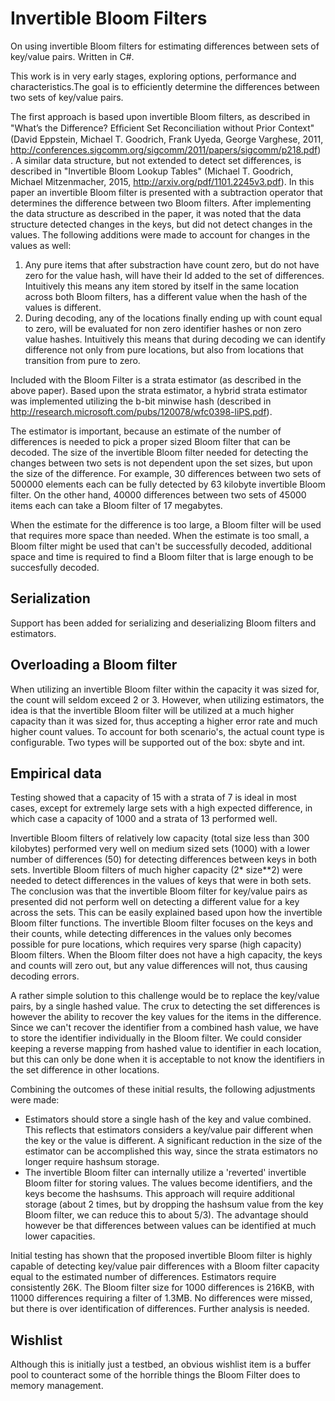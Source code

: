 # Invertible Bloom Filters
On using invertible Bloom filters for estimating differences between sets of key/value pairs. Written in C#.

This work is in very early stages, exploring options, performance and characteristics.The goal is to efficiently determine the differences between two sets of key/value pairs. 

The first approach is based upon invertible Bloom filters, as described in "What’s the Difference? Efﬁcient Set Reconciliation without Prior Context" (David Eppstein, Michael T. Goodrich, Frank Uyeda, George Varghese, 2011, http://conferences.sigcomm.org/sigcomm/2011/papers/sigcomm/p218.pdf) . A similar data structure, but not extended to detect set differences, is described in "Invertible Bloom Lookup Tables" (Michael T. Goodrich, Michael Mitzenmacher, 2015, http://arxiv.org/pdf/1101.2245v3.pdf). In this paper an invertible Bloom filter is presented with a subtraction operator that determines the difference between two Bloom filters. After implementing the data structure as described in the paper, it was noted that the data structure detected changes in the keys, but did not detect changes in the values. The following additions were made to account for changes in the values as well:

1. Any pure items that after substraction have count zero, but do not have zero for the value hash, will have their Id added to the set of differences. Intuitively this means any item stored by itself in the same location across both Bloom filters, has a different value when the hash of the values is different.
2. During decoding, any of the locations finally ending up with count equal to zero, will be evaluated for non zero identifier hashes or non zero value hashes. Intuitively this means that during decoding we can identify difference not only from pure locations, but also from locations that transition from pure to zero.

Included with the Bloom Filter is a strata estimator (as described in the above paper). Based upon the strata estimator, a hybrid strata estimator was implemented utilizing the b-bit minwise hash (described in http://research.microsoft.com/pubs/120078/wfc0398-liPS.pdf). 

The estimator is important, because an estimate of the number of differences is needed to pick a proper sized Bloom filter that can be decoded. The size of the invertible Bloom filter needed for detecting the changes between two sets is not dependent upon the set sizes, but upon the size of the difference.  For example, 30 differences between two sets of 500000 elements each can be fully detected by 63 kilobyte invertible Bloom filter. On the other hand, 40000 differences between two sets of 45000 items each can take a Bloom filter of 17 megabytes. 

When the estimate for the difference is too large, a Bloom filter will be used that requires more space than needed. When the estimate is too small, a Bloom filter might be used that can't be successfully decoded, additional space and time is required to find a Bloom filter that is large enough to be succesfully decoded.

## Serialization
Support has been added for serializing and deserializing Bloom filters and estimators.

## Overloading a Bloom filter
When utilizing an invertible Bloom filter within the capacity it was sized for, the count will seldom exceed 2 or 3. However, when utilizing estimators, the idea is that the invertible Bloom filter will be utilized at a much higher capacity than it was sized for, thus accepting a higher error rate and much higher count values. To account for both scenario's, the actual count type is configurable. Two types will be supported out of the box: sbyte and int.

## Empirical data
Testing showed that a capacity of 15 with a strata of 7 is ideal in most cases, except for extremely large sets with a high expected difference, in which case a capacity of 1000 and a strata of 13 performed well.

Invertible Bloom filters of relatively low capacity (total size less than 300 kilobytes) performed very well on medium sized sets (1000) with a lower number of differences (50) for detecting differences between keys in both sets. Invertible Bloom filters of much higher capacity (2* size**2) were needed to detect differences in the values of keys that were in both sets. The conclusion was that the invertible Bloom filter for key/value pairs as presented did not perform well on detecting a different value for a key across the sets. This can be easily explained based upon how the invertible Bloom filter functions. The invertible Bloom filter focuses on the keys and their counts, while detecting differences in the values only becomes possible for pure locations, which requires very sparse (high capacity) Bloom filters. When the Bloom filter does not have a high capacity, the keys and counts will zero out, but any value differences will not, thus causing decoding errors.

A rather simple solution to this challenge would be to replace the key/value pairs, by a single hashed value. The crux to detecting the set differences is however the ability to recover the key values for the items in the difference. Since we can't recover the identifier from a combined hash value, we have to store the identifier individually in the Bloom filter. We could consider keeping a reverse mapping from hashed value to identifier in each location, but this can only be done when it is acceptable to not know the identifiers in the set difference in other locations.

Combining the outcomes of these initial results, the following adjustments were made:
- Estimators should store a single hash of the key and value combined. This reflects that estimators considers a key/value pair different when the key or the value is different. A significant reduction in the size of the estimator can be accomplished this way, since the strata estimators no longer require hashsum storage.
- The invertible Bloom filter can internally utilize a 'reverted' invertible Bloom filter for storing values. The values become identifiers, and the keys become the hashsums. This approach will require additional storage (about 2 times, but by dropping the hashsum value from the key Bloom filter, we can reduce this to about 5/3). The advantage should however be that differences between values can be identified at much lower capacities.

Initial testing has shown that the proposed invertible Bloom filter is highly capable of detecting key/value pair differences with a Bloom filter capacity equal to the estimated number of differences. Estimators require consistently 26K. The Bloom filter size for 1000 differences is 216KB, with 11000 differences requiring a filter of 1.3MB. No differences were missed, but there is over identification of differences. Further analysis is needed.

## Wishlist
Although this is initially just a testbed, an obvious wishlist item is a buffer pool to counteract some of the horrible things the Bloom Filter does to memory management.

